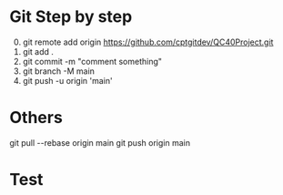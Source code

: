 # Git Step by step
0. git remote add origin https://github.com/cptgitdev/QC40Project.git
1. git add .
2. git commit -m "comment something"
3. git branch -M main
4. git push -u origin 'main'


# Others
git pull --rebase origin main
git push origin main

# Test

